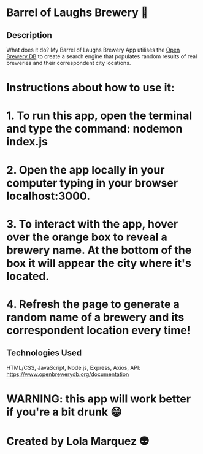 # Barrel of Laughs Brewery 🍻

## Description
What does it do?
    My Barrel of Laughs Brewery App utilises the [Open Brewery DB](http://openbrewerydb.org 'Open Brewery DB') to create a search engine that populates random results of real breweries and their correspondent city locations. 

# Instructions about how to use it:

# 1. To run this app, open the terminal and type the command: nodemon index.js
# 2. Open the app locally in your computer typing in your browser localhost:3000.
# 3. To interact with the app, hover over the orange box to reveal a brewery name. At the bottom of the box it will appear the city where it's located.    
# 4. Refresh the page to generate a random name of a brewery and its correspondent location every time!


## Technologies Used
HTML/CSS, JavaScript, Node.js, Express, Axios, API: https://www.openbrewerydb.org/documentation


# WARNING: this app will work better if you're a bit drunk 😁

# Created by Lola Marquez 👽

